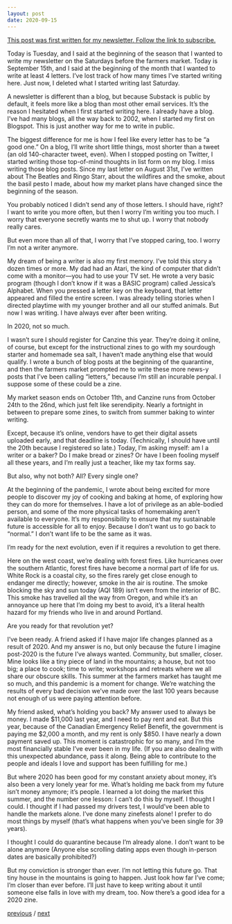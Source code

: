 ```yaml
---
layout: post
date: 2020-09-15
---
```


[This post was first written for my newsletter. Follow the link to subscribe.](https://tinyletter.com/jessdriscoll)

Today is Tuesday, and I said at the beginning of the season that I wanted to write my newsletter on the Saturdays before the farmers market. Today is September 15th, and I said at the beginning of the month that I wanted to write at least 4 letters. I’ve lost track of how many times I’ve started writing here. Just now, I deleted what I started writing last Saturday. 

A newsletter is different than a blog, but because Substack is public by default, it feels more like a blog than most other email services. It’s the reason I hesitated when I first started writing here. I already have a blog. I’ve had many blogs, all the way back to 2002, when I started my first on Blogspot. This is just another way for me to write in public. 

The biggest difference for me is how I feel like every letter has to be “a good one.” On a blog, I’ll write short little things, most shorter than a tweet (an old 140-character tweet, even). When I stopped posting on Twitter, I started writing those top-of-mind thoughts in list form on my blog. I miss writing those blog posts. Since my last letter on August 31st, I’ve written about The Beatles and Ringo Starr, about the wildfires and the smoke, about the basil pesto I made, about how my market plans have changed since the beginning of the season.

You probably noticed I didn’t send any of those letters. I should have, right? I want to write you more often, but then I worry I’m writing you too much. I worry that everyone secretly wants me to shut up. I worry that nobody really cares.

But even more than all of that, I worry that I’ve stopped caring, too. I worry I’m not a writer anymore.

My dream of being a writer is also my first memory. I’ve told this story a dozen times or more. My dad had an Atari, the kind of computer that didn’t come with a monitor—you had to use your TV set. He wrote a very basic program (though I don’t know if it was a BASIC program) called Jessica’s Alphabet. When you pressed a letter key on the keyboard, that letter appeared and filled the entire screen. I was already telling stories when I directed playtime with my younger brother and all our stuffed animals. But now I was writing. I have always ever after been writing.

In 2020, not so much.

I wasn’t sure I should register for Canzine this year. They’re doing it online, of course, but except for the instructional zines to go with my sourdough starter and homemade sea salt, I haven’t made anything else that would qualify. I wrote a bunch of blog posts at the beginning of the quarantine, and then the farmers market prompted me to write these more news-y posts that I’ve been calling “letters,” because I’m still an incurable penpal. I suppose some of these could be a zine. 

My market season ends on October 11th, and Canzine runs from October 24th to the 26nd, which just felt like serendipity. Nearly a fortnight in between to prepare some zines, to switch from summer baking to winter writing. 

Except, because it’s online, vendors have to get their digital assets uploaded early, and that deadline is today. (Technically, I should have until the 20th because I registered so late.) Today, I’m asking myself: am I a writer or a baker? Do I make bread or zines? Or have I been fooling myself all these years, and I’m really just a teacher, like my tax forms say.

But also, why not both? All? Every single one?

At the beginning of the pandemic, I wrote about being excited for more people to discover my joy of cooking and baking at home, of exploring how they can do more for themselves. I have a lot of privilege as an able-bodied person, and some of the more physical tasks of homemaking aren’t available to everyone. It’s my responsibility to ensure that my sustainable future is accessible for all to enjoy. Because I don’t want us to go back to “normal.” I don’t want life to be the same as it was. 

I’m ready for the next evolution, even if it requires a revolution to get there.

Here on the west coast, we’re dealing with forest fires. Like hurricanes over the southern Atlantic, forest fires have become a normal part of life for us. White Rock is a coastal city, so the fires rarely get close enough to endanger me directly; however, smoke in the air is routine. The smoke blocking the sky and sun today (AQI 189) isn’t even from the interior of BC. This smoke has travelled all the way from Oregon, and while it’s an annoyance up here that I’m doing my best to avoid, it’s a literal health hazard for my friends who live in and around Portland. 

Are you ready for that revolution yet?

I’ve been ready. A friend asked if I have major life changes planned as a result of 2020. And my answer is no, but only because the future I imagine post-2020 is the future I’ve always wanted. Community, but smaller, closer. Mine looks like a tiny piece of land in the mountains; a house, but not too big; a place to cook; time to write; workshops and retreats where we all share our obscure skills. This summer at the farmers market has taught me so much, and this pandemic is a moment for change. We’re watching the results of every bad decision we’ve made over the last 100 years because not enough of us were paying attention before. 

My friend asked, what’s holding you back? My answer used to always be money. I made $11,000 last year, and I need to pay rent and eat. But this year, because of the Canadian Emergency Relief Benefit, the government is paying me $2,000 a month, and my rent is only $850. I have nearly a down payment saved up. This moment is catastrophic for so many, and I’m the most financially stable I’ve ever been in my life. (If you are also dealing with this unexpected abundance, pass it along. Being able to contribute to the people and ideals I love and support has been fulfilling for me.)

But where 2020 has been good for my constant anxiety about money, it’s also been a very lonely year for me. What’s holding me back from my future isn’t money anymore; it’s people. I learned a lot doing the market this summer, and the number one lesson: I can’t do this by myself. I thought I could. I thought if I had passed my drivers test, I would’ve been able to handle the markets alone. I’ve done many zinefests alone! I prefer to do most things by myself (that’s what happens when you’ve been single for 39 years).

I thought I could do quarantine because I’m already alone. I don’t want to be alone anymore (Anyone else scrolling dating apps even though in-person dates are basically prohibited?)

But my conviction is stronger than ever. I’m not letting this future go. That tiny house in the mountains is going to happen. Just look how far I’ve come; I’m closer than ever before. I’ll just have to keep writing about it until someone else falls in love with my dream, too. Now there’s a good idea for a 2020 zine.

<a href="{{page.previous.url}}">previous</a> / <a href="{{page.next.url}}">next</a>
